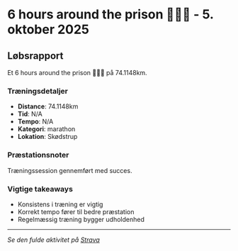 # 6 hours around the prison 🏃🏼‍♂️ - 5. oktober 2025

## Løbsrapport

Et 6 hours around the prison 🏃🏼‍♂️ på 74.1148km.

### Træningsdetaljer

- **Distance**: 74.1148km
- **Tid**: N/A
- **Tempo**: N/A
- **Kategori**: marathon
- **Lokation**: Skødstrup

### Præstationsnoter

Træningssession gennemført med succes.

### Vigtige takeaways

- Konsistens i træning er vigtig
- Korrekt tempo fører til bedre præstation
- Regelmæssig træning bygger udholdenhed

---

_Se den fulde aktivitet på [Strava](https://www.strava.com/activities/12748678484)_
